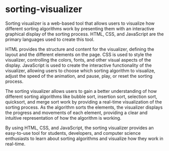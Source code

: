 # sorting-visualizer
Sorting visualizer is a web-based tool that allows users to visualize how different sorting algorithms work by presenting them with an interactive graphical display of 
the sorting process. HTML, CSS, and JavaScript are the primary languages used to create this tool.

HTML provides the structure and content for the visualizer, defining the layout and the different elements on the page. CSS is used to style the visualizer, 
controlling the colors, fonts, and other visual aspects of the display. JavaScript is used to create the interactive functionality of the visualizer, allowing users to choose which sorting algorithm to visualize, adjust the speed of the animation, and pause, play, or reset the sorting process.

The sorting visualizer allows users to gain a better understanding of how different sorting algorithms like bubble sort, insertion sort, selection sort, quicksort, and merge sort work by providing a real-time visualization of the sorting process. As the algorithm sorts the elements, the visualizer displays the progress and movements of each element, providing a clear and intuitive representation of how the algorithm is working.

By using HTML, CSS, and JavaScript, the sorting visualizer provides an easy-to-use tool for students, developers, and computer science enthusiasts to learn about sorting algorithms and visualize how they work in real-time.
